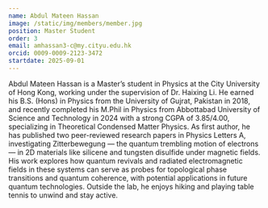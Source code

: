 ```yaml
---
name: Abdul Mateen Hassan
image: /static/img/members/member.jpg
position: Master Student
order: 3
email: amhassan3-c@my.cityu.edu.hk
orcid: 0009-0009-2123-3472
startdate: 2025-09-01
---
```

Abdul Mateen Hassan is a Master’s student in Physics at the City University of Hong Kong, working under the supervision of Dr. Haixing Li. He earned his B.S. (Hons) in Physics from the University of Gujrat, Pakistan in 2018, and recently completed his M.Phil in Physics from Abbottabad University of Science and Technology in 2024 with a strong CGPA of 3.85/4.00, specializing in Theoretical Condensed Matter Physics. As first author, he has published two peer-reviewed research papers in Physics Letters A, investigating Zitterbewegung — the quantum trembling motion of electrons — in 2D materials like silicene and tungsten disulfide under magnetic fields. His work explores how quantum revivals and radiated electromagnetic fields in these systems can serve as probes for topological phase transitions and quantum coherence, with potential applications in future quantum technologies. Outside the lab, he enjoys hiking and playing table tennis to unwind and stay active.
